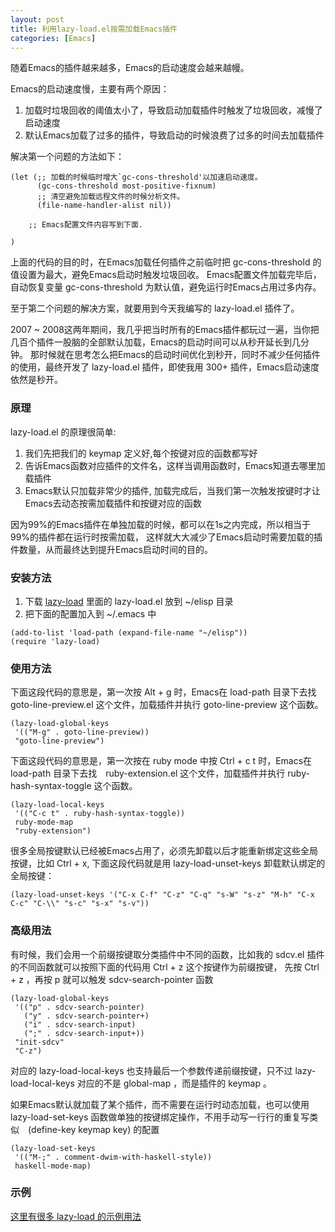 ```yaml
---
layout: post
title: 利用lazy-load.el按需加载Emacs插件
categories: [Emacs]
---
```


随着Emacs的插件越来越多，Emacs的启动速度会越来越幔。

Emacs的启动速度慢，主要有两个原因：
1. 加载时垃圾回收的阈值太小了，导致启动加载插件时触发了垃圾回收，减慢了启动速度
2. 默认Emacs加载了过多的插件，导致启动的时候浪费了过多的时间去加载插件

解决第一个问题的方法如下：
```elisp
(let (;; 加载的时候临时增大`gc-cons-threshold'以加速启动速度。
      (gc-cons-threshold most-positive-fixnum)
      ;; 清空避免加载远程文件的时候分析文件。
      (file-name-handler-alist nil))

    ;; Emacs配置文件内容写到下面.

)
```
上面的代码的目的时，在Emacs加载任何插件之前临时把 gc-cons-threshold 的值设置为最大，避免Emacs启动时触发垃圾回收。
Emacs配置文件加载完毕后，自动恢复变量 gc-cons-threshold 为默认值，避免运行时Emacs占用过多内存。

至于第二个问题的解决方案，就要用到今天我编写的 lazy-load.el 插件了。

2007 ~ 2008这两年期间，我几乎把当时所有的Emacs插件都玩过一遍，当你把几百个插件一股脑的全部默认加载，Emacs的启动时间可以从秒开延长到几分钟。
那时候就在思考怎么把Emacs的启动时间优化到秒开，同时不减少任何插件的使用，最终开发了 lazy-load.el 插件，即使我用 300+ 插件，Emacs启动速度依然是秒开。

### 原理

lazy-load.el 的原理很简单:
1. 我们先把我们的 keymap 定义好,每个按键对应的函数都写好
2. 告诉Emacs函数对应插件的文件名，这样当调用函数时，Emacs知道去哪里加载插件
3. Emacs默认只加载非常少的插件, 加载完成后，当我们第一次触发按键时才让Emacs去动态按需加载插件和按键对应的函数

因为99%的Emacs插件在单独加载的时候，都可以在1s之内完成，所以相当于99%的插件都在运行时按需加载，
这样就大大减少了Emacs启动时需要加载的插件数量，从而最终达到提升Emacs启动时间的目的。


### 安装方法
1.  下载 [lazy-load](https://github.com/manateelazycat/lazy-load) 里面的 lazy-load.el 放到 ~/elisp 目录
2.  把下面的配置加入到 ~/.emacs 中

```
(add-to-list 'load-path (expand-file-name "~/elisp"))
(require 'lazy-load)
```

### 使用方法
下面这段代码的意思是，第一次按 Alt + g 时，Emacs在 load-path 目录下去找　goto-line-preview.el 这个文件，加载插件并执行 goto-line-preview 这个函数。

```elisp
(lazy-load-global-keys
 '(("M-g" . goto-line-preview))
 "goto-line-preview")
```

下面这段代码的意思是，第一次按在 ruby mode 中按 Ctrl + c t 时，Emacs在 load-path 目录下去找　ruby-extension.el 这个文件，加载插件并执行 ruby-hash-syntax-toggle 这个函数。

```elisp
(lazy-load-local-keys
 '(("C-c t" . ruby-hash-syntax-toggle))
 ruby-mode-map
 "ruby-extension")
```

很多全局按键默认已经被Emacs占用了，必须先卸载以后才能重新绑定这些全局按键，比如 Ctrl + x, 下面这段代码就是用 lazy-load-unset-keys 卸载默认绑定的全局按键：

```elisp
(lazy-load-unset-keys '("C-x C-f" "C-z" "C-q" "s-W" "s-z" "M-h" "C-x C-c" "C-\\" "s-c" "s-x" "s-v"))
```

### 高级用法
有时候，我们会用一个前缀按键取分类插件中不同的函数，比如我的 sdcv.el 插件的不同函数就可以按照下面的代码用 Ctrl + z 这个按键作为前缀按键，
先按 Ctrl + z ，再按 p 就可以触发 sdcv-search-pointer 函数

```elisp
(lazy-load-global-keys
 '(("p" . sdcv-search-pointer)
   ("y" . sdcv-search-pointer+)
   ("i" . sdcv-search-input)
   (";" . sdcv-search-input+))
 "init-sdcv"
 "C-z")
 ```

对应的 lazy-load-local-keys 也支持最后一个参数传递前缀按键，只不过 lazy-load-local-keys 对应的不是 global-map ，而是插件的 keymap 。

如果Emacs默认就加载了某个插件，而不需要在运行时动态加载，也可以使用 lazy-load-set-keys 函数做单独的按键绑定操作，不用手动写一行行的重复写类似　(define-key keymap key) 的配置

```elisp
(lazy-load-set-keys
 '(("M-;" . comment-dwim-with-haskell-style))
 haskell-mode-map)
```

### 示例
[这里有很多 lazy-load 的示例用法](https://github.com/manateelazycat/lazycat-emacs/blob/master/site-lisp/config/init-key.el)
